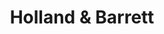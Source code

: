---
title: "Holland & Barrett"
url: /colchester/holland-and-barrett-long-wyre-street/
shop: health food
---